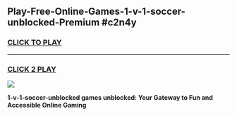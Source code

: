 
## Play-Free-Online-Games-1-v-1-soccer-unblocked-Premium #c2n4y
<h3>
<a href="https://premium.freeplayer.one?title=1-v-1-soccer-unblocked&ref=8M">CLICK TO PLAY</a></h3>
<hr>

<h3>
<a href="https://premium.freeplayer.one?title=1-v-1-soccer-unblocked&ref=8M">CLICK 2 PLAY</a>
  
</h3>

<a href="https://premium.freeplayer.one?title=1-v-1-soccer-unblocked&ref=8M"><img src="https://clearcache.store/games.png"></a>


**1-v-1-soccer-unblocked games unblocked: Your Gateway to Fun and Accessible Online Gaming**
